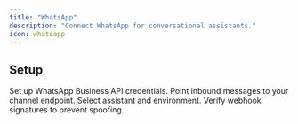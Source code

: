 ```yaml
---
title: "WhatsApp"
description: "Connect WhatsApp for conversational assistants."
icon: whatsapp
---
```


## Setup

<Steps>
<Step title="Obtain credentials">
  Set up WhatsApp Business API credentials.
</Step>
<Step title="Configure webhook">
  Point inbound messages to your channel endpoint.
</Step>
<Step title="Map to assistant">
  Select assistant and environment.
</Step>
</Steps>

<Warning>
Verify webhook signatures to prevent spoofing.
</Warning>
